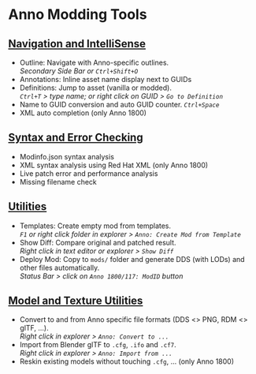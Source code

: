# Anno Modding Tools

## [Navigation and IntelliSense](./intellisense.md)

  - Outline: Navigate with Anno-specific outlines.<br/>
    _Secondary Side Bar or `Ctrl+Shift+O`_
  - Annotations: Inline asset name display next to GUIDs
  - Definitions: Jump to asset (vanilla or modded).<br/>
    _`Ctrl+T` > type name; or right click on GUID > `Go to Definition`_
  - Name to GUID conversion and auto GUID counter. _`Ctrl+Space`_
  - XML auto completion (only Anno 1800)

## [Syntax and Error Checking](./error-checking.md)

  - Modinfo.json syntax analysis
  - XML syntax analysis using Red Hat XML (only Anno 1800)
  - Live patch error and performance analysis
  - Missing filename check

## [Utilities](./utilities.md)

  - Templates: Create empty mod from templates.<br/>
    _`F1` or right click folder in explorer > `Anno: Create Mod from Template`_
  - Show Diff: Compare original and patched result.<br/>
    _Right click in text editor or explorer > `Show Diff`_
  - Deploy Mod: Copy to `mods/` folder and generate DDS (with LODs) and other files automatically.<br/>_Status Bar > click on `Anno 1800/117: ModID` button_

## [Model and Texture Utilities](./model-texture-utils.md)

  - Convert to and from Anno specific file formats (DDS <> PNG, RDM <> glTF, ...).<br/>_Right click in explorer > `Anno: Convert to ...`_
  - Import from Blender glTF to `.cfg`, `.ifo` and `.cf7`.<br/>_Right click in explorer > `Anno: Import from ...`_
  - Reskin existing models without touching `.cfg`, ... (only Anno 1800)